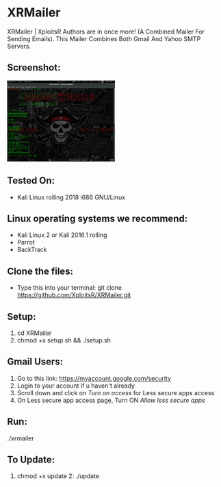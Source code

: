# XRMailer
XRMailer | XploitsR Authors are in once more! (A Combined Mailer For Sending Emails).
This Mailer Combines Both Gmail And Yahoo SMTP Servers.

## Screenshot:
   <img src="https://raw.githubusercontent.com/XploitsR/XRMailer/master/sample.png" width="50%">

## Tested On:
   * Kali Linux rolling 2018 i686 GNU/Linux

## Linux operating systems we recommend:
   - Kali Linux 2 or Kali 2016.1 rolling 
   - Parrot 
   - BackTrack 

## Clone the files:
   * Type this into your terminal: git clone https://github.com/XploitsR/XRMailer.git

## Setup:
   1. cd XRMailer
   2. chmod +x setup.sh && ./setup.sh

## Gmail Users:
   1. Go to this link: https://myaccount.google.com/security
   2. Login to your account if u haven't already
   3. Scroll down and click on *Turn on access* for Less secure apps access
   4. On Less secure app access page, Turn ON *Allow less secure apps*

## Run:
   ./xrmailer
   
## To Update:
   1. chmod +x update
   2: ./update
